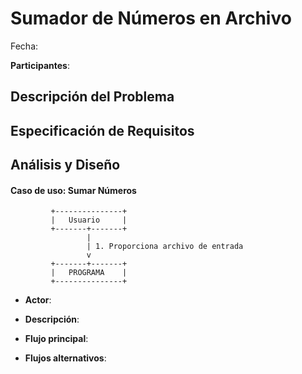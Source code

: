# Sumador de Números en Archivo

Fecha:

**Participantes**:


## Descripción del Problema



## Especificación de Requisitos





## Análisis y Diseño





#### Caso de uso: Sumar Números

```
         +---------------+
         |   Usuario     |
         +-------+-------+
                 |
                 | 1. Proporciona archivo de entrada
                 v
         +-------+-------+
         |   PROGRAMA    |
         +---------------+
```

- **Actor**: 
- **Descripción**:

- **Flujo principal**:

	
- **Flujos alternativos**:
	
                

